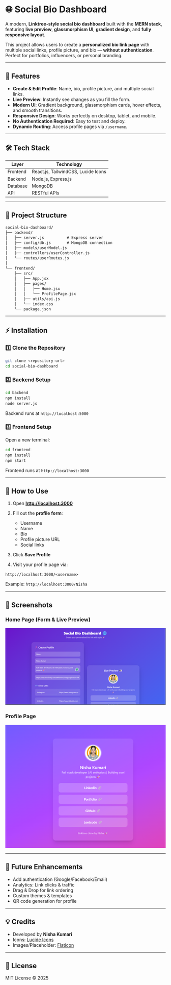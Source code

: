 # 🌐 Social Bio Dashboard

A modern, **Linktree-style social bio dashboard** built with the **MERN stack**, featuring **live preview**, **glassmorphism UI**, **gradient design**, and **fully responsive layout**.

This project allows users to create a **personalized bio link page** with multiple social links, profile picture, and bio — **without authentication**. Perfect for portfolios, influencers, or personal branding.

---

## 🚀 Features

* **Create & Edit Profile**: Name, bio, profile picture, and multiple social links.
* **Live Preview**: Instantly see changes as you fill the form.
* **Modern UI**: Gradient background, glassmorphism cards, hover effects, and smooth transitions.
* **Responsive Design**: Works perfectly on desktop, tablet, and mobile.
* **No Authentication Required**: Easy to test and deploy.
* **Dynamic Routing**: Access profile pages via `/username`.

---

## 🛠️ Tech Stack

| Layer    | Technology                          |
| -------- | ----------------------------------- |
| Frontend | React.js, TailwindCSS, Lucide Icons |
| Backend  | Node.js, Express.js                 |
| Database | MongoDB                             |
| API      | RESTful APIs                        |

---

## 📂 Project Structure

```
social-bio-dashboard/
├── backend/
│   ├── server.js          # Express server
│   ├── config/db.js       # MongoDB connection
│   ├── models/userModel.js
│   ├── controllers/userController.js
│   └── routes/userRoutes.js
│
└── frontend/
    ├── src/
    │   ├── App.jsx
    │   ├── pages/
    │   │   ├── Home.jsx
    │   │   └── ProfilePage.jsx
    │   ├── utils/api.js
    │   └── index.css
    └── package.json
```

---

## ⚡ Installation

### 1️⃣ Clone the Repository

```bash
git clone <repository-url>
cd social-bio-dashboard
```

### 2️⃣ Backend Setup

```bash
cd backend
npm install
node server.js
```

Backend runs at `http://localhost:5000`

### 3️⃣ Frontend Setup

Open a new terminal:

```bash
cd frontend
npm install
npm start
```

Frontend runs at `http://localhost:3000`

---

## 🎨 How to Use

1. Open **[http://localhost:3000](http://localhost:3000)**
2. Fill out the **profile form**:

   * Username
   * Name
   * Bio
   * Profile picture URL
   * Social links
3. Click **Save Profile**
4. Visit your profile page via:

```
http://localhost:3000/<username>
```

Example: `http://localhost:3000/Nisha`


---

## 📸 Screenshots

### Home Page (Form & Live Preview)

![Home Preview](screenshots/home.png)

### Profile Page

![Profile Page](screenshots/profile.png)

---

## 📌 Future Enhancements

* Add authentication (Google/Facebook/Email)
* Analytics: Link clicks & traffic
* Drag & Drop for link ordering
* Custom themes & templates
* QR code generation for profile

---

## 💡 Credits

* Developed by **Nisha Kumari**
* Icons: [Lucide Icons](https://lucide.dev)
* Images/Placeholder: [Flaticon](https://www.flaticon.com/)

---

## 📝 License

MIT License © 2025

